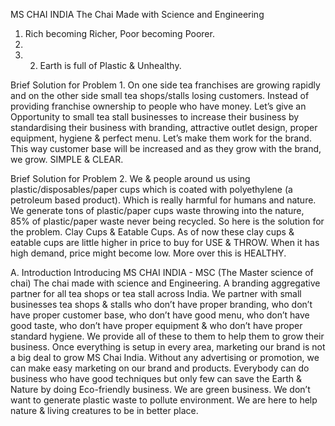 MS CHAI INDIA
The Chai Made with Science and Engineering

1. Rich becoming Richer, Poor becoming Poorer. 
2. 
3. 2. Earth is full of Plastic & Unhealthy.

Brief Solution for Problem 1. On one side tea franchises are growing rapidly and on the other side small tea shops/stalls losing customers. Instead of providing franchise ownership to people who have money. Let’s give an Opportunity to small tea stall businesses to increase their business by standardising their business with branding, attractive outlet design, proper equipment, hygiene & perfect menu. Let’s make them work for the brand. This way customer base will be increased and as they grow with the brand, we grow. SIMPLE & CLEAR.

Brief Solution for Problem 2. We & people around us using plastic/disposables/paper cups which is coated with polyethylene (a petroleum based product). Which is really harmful for humans and nature. We generate tons of plastic/paper cups waste throwing into the nature, 85% of plastic/paper waste never being recycled. So here is the solution for the problem. Clay Cups & Eatable Cups. As of now these clay cups & eatable cups are little higher in price to buy for USE & THROW. When it has high demand, price might become low. More over this is HEALTHY.

A.	Introduction 
	Introducing MS CHAI INDIA - MSC (The Master science of chai) The chai made with science and Engineering. A branding aggregative partner for all tea shops or tea stall across India. We partner with small businesses tea shops & stalls who don’t have proper branding, who don’t have proper customer base, who don’t have good menu, who don’t have good taste, who don’t have proper equipment & who don’t have proper standard hygiene. We provide all of these to them to help them to grow their business. Once everything is setup in every area, marketing our brand is not a big deal to grow MS Chai India. Without any advertising or promotion, we can make easy marketing on our brand and products. Everybody can do business who have good techniques but only few can save the Earth & Nature by doing Eco-friendly business.
We are green business. We don’t want to generate plastic waste to pollute environment. We are here to help nature & living creatures to be in better place.

